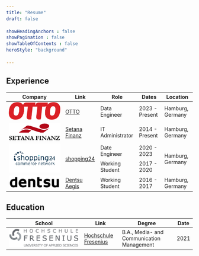 ```yaml
---
title: "Resume"
draft: false

showHeadingAnchors : false
showPagination : false
showTableOfContents : false
heroStyle: "background"

---
```


## Experience

<table>
    <thead>
        <tr>
            <th>Company</th>
            <th>Link</th>
            <th>Role</th>
            <th>Dates</th>
            <th>Location</th>
        </tr>
    </thead>
    <tbody>
        <tr class="customHighlightRow">
            <td><img class="customEntitityLogo" src="otto.webp"/></td>
            <td><a href="https://www.otto.com/" target="_blank">OTTO</a></td>
            <td>Data Engineer</td>
            <td>2023 - Present</td>
            <td>Hamburg, Germany</td>
        </tr>
        <tr class="customHighlightRow">
            <td><img class="customEntitityLogo" src="setana.webp"/></td>
            <td><a href="https://www.setana.de/" target="_blank">Setana Finanz</a></td>
            <td>IT Administrator</td>
            <td>2014 - Present</td>
            <td>Hamburg, Germany</td>
        </tr>
        <tr>
            <td rowspan=2><img class="customEntitityLogo" src="s24.webp"/></td>
            <td rowspan=2><a href="https://s24.com/" target="_blank">shopping24</a></td>
            <td>Date Engineer</td>
            <td>2020 - 2023</td>
            <td rowspan=2>Hamburg, Germany</td>
        </tr>
        <tr>
            <td>Working Student</td>
            <td>2017 - 2020</td>
        </tr>
        <tr>
            <td><img class="customEntitityLogo" src="dentsu.webp"/></td>
            <td><a href="https://www.dentsu.com/" target="_blank">Dentsu Aegis</a></td>
            <td>Working Student</td>
            <td>2016 - 2017</td>
            <td>Hamburg, Germany</td>
        </tr>
    </tbody>
</table>

## Education

<table>
    <thead>
        <tr>
            <th>School</th>
            <th>Link</th>
            <th>Degree</th>
            <th>Date</th>
        </tr>
    </thead>
    <tbody>
        <tr>
            <td rowspan=2><img class="customEntitityLogo" src="hochschule_fresenius.webp"/></td>
            <td rowspan=2><a href="https://www.hs-fresenius.de/" target="_blank">Hochschule Fresenius</a></td>
            <td>B.A., Media- and Communication Management</td>
            <td>2021</td>
        </tr>
    </tbody>
</table>
